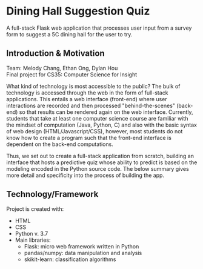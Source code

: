 # Dining Hall Suggestion Quiz
A full-stack Flask web application that processes user input from a survey form to suggest a 5C dining hall for the user to try.

## Introduction & Motivation
Team: Melody Chang, Ethan Ong, Dylan Hou  
Final project for CS35: Computer Science for Insight

What kind of technology is most accessible to the public? The bulk of technology is accessed through the web in the form of full-stack applications. This entails a web interface (front-end) where user interactions are recorded and then processed "behind-the-scenes" (back-end) so that results can be rendered again on the web interface. Currently, students that take at least one computer science course are familiar with the mindset of computation (Java, Python, C) and also with the basic syntax of web design (HTML/Javascript/CSS), however, most students do not know how to create a program such that the front-end interface is dependent on the back-end computations.

Thus, we set out to create a full-stack application from scratch, building an interface that hosts a predictive quiz whose ability to predict is based on the modeling encoded in the Python source code. The below summary gives more detail and specificity into the process of building the app.

## Technology/Framework
Project is created with:  
* HTML
* CSS
* Python v. 3.7
* Main libraries:
  + Flask: micro web framework written in Python
  + pandas/numpy: data manipulation and analysis 
  + skikit-learn: classification algorithms

